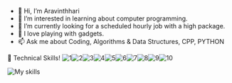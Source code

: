 - 👋 Hi, I’m Aravinthhari
- 👀 I’m interested in learning about computer programming.
- 🌱 I’m currently looking for a scheduled hourly job with a high package.
- 💞️ I love playing with gadgets.
- 📫  Ask me about Coding, Algorithms & Data Structures, CPP, PYTHON

💼 Technical Skills!
![1](https://github.com/Arvinth1005/Arvinth1005/assets/136331116/3ba87c3a-e6de-4ca9-bffd-58e1905cacc8)![2](https://github.com/Arvinth1005/Arvinth1005/assets/136331116/bad967fc-9300-434c-b4bb-916f3b183068)![3](https://github.com/Arvinth1005/Arvinth1005/assets/136331116/ba0fa43b-ba36-4a5e-a227-a59dc6987021)![4](https://github.com/Arvinth1005/Arvinth1005/assets/136331116/bcd7cbb0-dbc5-4999-8056-8ecc6e670f17)![5](https://github.com/Arvinth1005/Arvinth1005/assets/136331116/1f2343e9-d29a-4a6d-99ba-5c0dd0183d0b)![6](https://github.com/Arvinth1005/Arvinth1005/assets/136331116/0c857257-a210-4b16-a224-e7047024a057)![7](https://github.com/Arvinth1005/Arvinth1005/assets/136331116/773b6ac2-b043-443e-bbe5-3aaaa78e86ea)![8](https://github.com/Arvinth1005/Arvinth1005/assets/136331116/af730505-5d7f-41c9-aef5-1520787d148d)![9](https://github.com/Arvinth1005/Arvinth1005/assets/136331116/5be1de9c-f5ea-46ea-b548-f884a090aaf0)![10](https://github.com/Arvinth1005/Arvinth1005/assets/136331116/13d1423c-4fc4-4404-b3a6-9dd9610dfa9e)

![My skills](https://github.com/Arvinth1005/Arvinth1005/assets/136331116/fcaa4779-1d8b-4d78-97ab-9820e8e163e3)



<!---
Arvinth1005/Arvinth1005 is a ✨ special ✨ repository because its `README.md` (this file) appears on your GitHub profile.
You can click the Preview link to take a look at your changes.
--->

